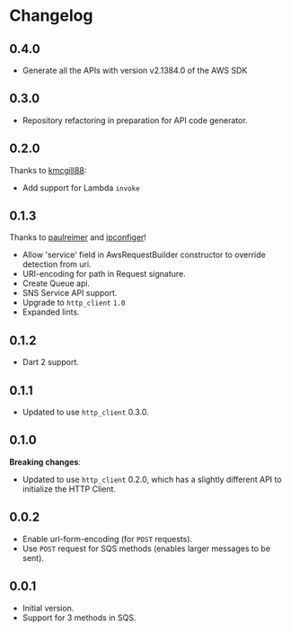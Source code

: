 # Changelog

## 0.4.0

- Generate all the APIs with version v2.1384.0 of the AWS SDK

## 0.3.0

- Repository refactoring in preparation for API code generator.

## 0.2.0

Thanks to [kmcgill88](https://github.com/kmcgill88):

- Add support for Lambda `invoke`

## 0.1.3

Thanks to [paulreimer](https://github.com/paulreimer) and [ipconfiger](https://github.com/ipconfiger)!

- Allow 'service' field in AwsRequestBuilder constructor to override detection from uri.
- URI-encoding for path in Request signature.
- Create Queue api.
- SNS Service API support.
- Upgrade to `http_client` `1.0`
- Expanded lints.

## 0.1.2

- Dart 2 support.

## 0.1.1

- Updated to use `http_client` 0.3.0.

## 0.1.0

**Breaking changes**:

- Updated to use `http_client` 0.2.0, which has a slightly different
  API to initialize the HTTP Client.

## 0.0.2

- Enable url-form-encoding (for `POST` requests).
- Use `POST` request for SQS methods (enables larger messages to be sent).

## 0.0.1

- Initial version.
- Support for 3 methods in SQS.
